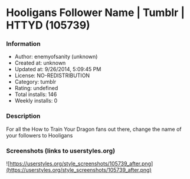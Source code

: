 # Hooligans Follower Name | Tumblr | HTTYD (105739)

### Information
- Author: enemyofsanity (unknown)
- Created at: unknown
- Updated at: 9/26/2014, 5:09:45 PM
- License: NO-REDISTRIBUTION
- Category: tumblr
- Rating: undefined
- Total installs: 146
- Weekly installs: 0


### Description
For all the How to Train Your Dragon fans out there, change the name of your followers to Hooligans


### Screenshots (links to userstyles.org)
![https://userstyles.org/style_screenshots/105739_after.png](https://userstyles.org/style_screenshots/105739_after.png)



